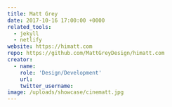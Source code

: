 ```yaml
---
title: Matt Grey
date: 2017-10-16 17:00:00 +0000
related_tools:
  - jekyll
  - netlify
website: https://himatt.com
repo: https://github.com/MattGreyDesign/himatt.com
creator:
  - name:
    role: 'Design/Development'
    url:
    twitter_username:
image: /uploads/showcase/cinematt.jpg
---
```

